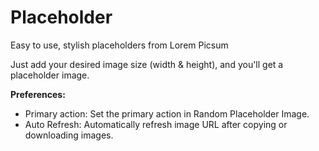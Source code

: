 # Placeholder

Easy to use, stylish placeholders from Lorem Picsum

Just add your desired image size (width & height), and you'll get a placeholder image.

**Preferences:**

- Primary action: Set the primary action in Random Placeholder Image.
- Auto Refresh: Automatically refresh image URL after copying or downloading images.
